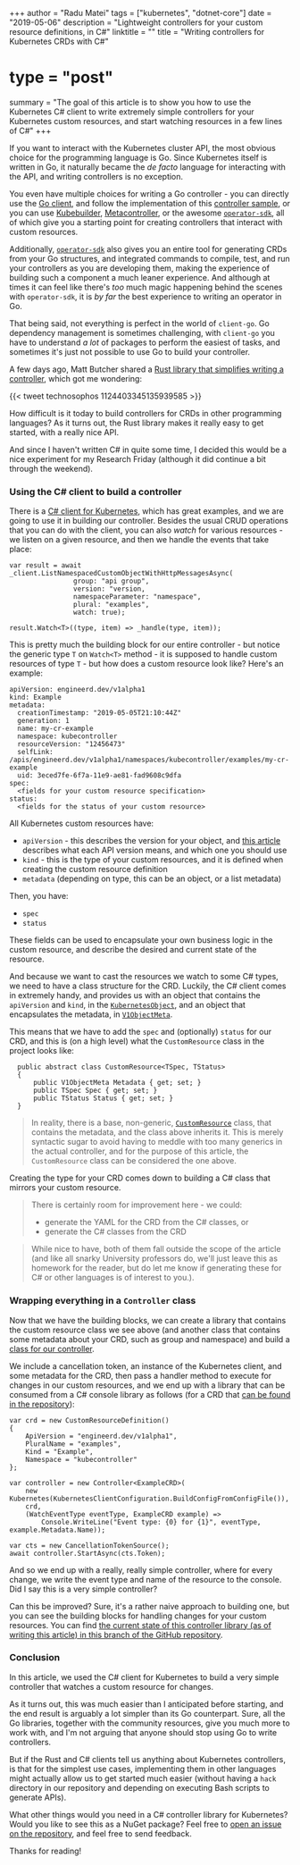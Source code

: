 +++
author = "Radu Matei"
tags = ["kubernetes", "dotnet-core"]
date = "2019-05-06"
description = "Lightweight controllers for your custom resource definitions, in C#"
linktitle = ""
title = "Writing controllers for Kubernetes CRDs with C#"
# type = "post"
summary = "The goal of this article is to show you how to use the Kubernetes C# client to write extremely simple controllers for your Kubernetes custom resources, and start watching resources in a few lines of C#"
+++

If you want to interact with the Kubernetes cluster API, the most obvious choice
for the programming language is Go. Since Kubernetes itself is written in Go, it
naturally became the _de facto_ language for interacting with the API, and
writing controllers is no exception.

You even have multiple choices for writing a Go controller - you can directly
use the [Go client][client-go], and follow the implementation of this
[controller sample][controller-example], or you can use
[Kubebuilder][kubebuilder], [Metacontroller], or the awesome
[`operator-sdk`][operator-sdk], all of which give you a starting point for
creating controllers that interact with custom resources.

Additionally, [`operator-sdk`][operator-sdk] also gives you an entire tool for
generating CRDs from your Go structures, and integrated commands to compile,
test, and run your controllers as you are developing them, making the experience
of building such a component a much leaner experience. And although at times it
can feel like there's _too_ much magic happening behind the scenes with
`operator-sdk`, it is _by far_ the best experience to writing an operator in Go.

That being said, not everything is perfect in the world of `client-go`. Go
dependency management is sometimes challenging, with `client-go` you have to
understand _a lot_ of packages to perform the easiest of tasks, and sometimes
it's just not possible to use Go to build your controller.

A few days ago, Matt Butcher shared a [Rust library that simplifies writing a
controller][operator-rs], which got me wondering:

{{< tweet technosophos 1124403345135939585 >}}

How difficult is it today to build controllers for CRDs in other programming
languages? As it turns out, the Rust library makes it really easy to get
started, with a really nice API.

And since I haven't written C# in quite some time, I decided this would be a
nice experiment for my Research Friday (although it did continue a bit through
the weekend).

### Using the C# client to build a controller

There is a [C# client for Kubernetes][kubernetes-csharp], which has great
examples, and we are going to use it in building our controller. Besides the
usual CRUD operations that you can do with the client, you can also _watch_ for
various resources - we listen on a given resource, and then we handle the events
that take place:

```
var result = await _client.ListNamespacedCustomObjectWithHttpMessagesAsync(
                group: "api group",
                version: "version,
                namespaceParameter: "namespace",
                plural: "examples",
                watch: true);

result.Watch<T>((type, item) => _handle(type, item));
```

This is pretty much the building block for our entire controller - but notice
the generic type `T` on `Watch<T>` method - it is supposed to handle custom
resources of type `T` - but how does a custom resource look like? Here's an
example:

```
apiVersion: engineerd.dev/v1alpha1
kind: Example
metadata:
  creationTimestamp: "2019-05-05T21:10:44Z"
  generation: 1
  name: my-cr-example
  namespace: kubecontroller
  resourceVersion: "12456473"
  selfLink: /apis/engineerd.dev/v1alpha1/namespaces/kubecontroller/examples/my-cr-example
  uid: 3eced7fe-6f7a-11e9-ae81-fad9608c9dfa
spec:
  <fields for your custom resource specification>
status:
  <fields for the status of your custom resource>
```

All Kubernetes custom resources have:

- `apiVersion` - this describes the version for your object, and [this
  article][apiversion-blog] describes what each API version means, and which one
  you should use
- `kind` - this is the type of your custom resources, and it is defined when
  creating the custom resource definition
- `metadata` (depending on type, this can be an object, or a list metadata)

Then, you have:

- `spec`
- `status`

These fields can be used to encapsulate your own business logic in the custom
resource, and describe the desired and current state of the resource.

And because we want to cast the resources we watch to some C# types, we need to
have a class structure for the CRD. Luckily, the C# client comes in extremely
handy, and provides us with an object that contains the `apiVersion` and `kind`,
in the [`KubernetesObject`][kubernetes-object], and an object that encapsulates
the metadata, in [`V1ObjectMeta`][object-meta].

This means that we have to add the `spec` and (optionally) `status` for our CRD,
and this is (on a high level) what the `CustomResource` class in the project
looks like:

```
  public abstract class CustomResource<TSpec, TStatus>
  {
      public V1ObjectMeta Metadata { get; set; }
      public TSpec Spec { get; set; }
      public TStatus Status { get; set; }
  }
```

> In reality, there is a base, non-generic, [`CustomResource`][custom-resource]
> class, that contains the metadata, and the class above inherits it. This is
> merely syntactic sugar to avoid having to meddle with too many generics in the
> actual controller, and for the purpose of this article, the `CustomResource`
> class can be considered the one above.

Creating the type for your CRD comes down to building a C# class that mirrors
your custom resource.

> There is certainly room for improvement here - we could:
>
> - generate the YAML for the CRD from the C# classes, or
> - generate the C# classes from the CRD

> While nice to have, both of them fall outside the scope of the article (and
> like all snarky University professors do, we'll just leave this as homework
> for the reader, but do let me know if generating these for C# or other
> languages is of interest to you.).

### Wrapping everything in a `Controller` class

Now that we have the building blocks, we can create a library that contains the
custom resource class we see above (and another class that contains some
metadata about your CRD, such as group and namespace) and build a [class for our
controller][controller].

We include a cancellation token, an instance of the Kubernetes client, and some
metadata for the CRD, then pass a handler method to execute for changes in our
custom resources, and we end up with a library that can be consumed from a C#
console library as follows (for a CRD that [can be found in the
repository][crd-cr]):

```
var crd = new CustomResourceDefinition()
{
    ApiVersion = "engineerd.dev/v1alpha1",
    PluralName = "examples",
    Kind = "Example",
    Namespace = "kubecontroller"
};

var controller = new Controller<ExampleCRD>(
    new Kubernetes(KubernetesClientConfiguration.BuildConfigFromConfigFile()),
    crd,
    (WatchEventType eventType, ExampleCRD example) =>
        Console.WriteLine("Event type: {0} for {1}", eventType, example.Metadata.Name));

var cts = new CancellationTokenSource();
await controller.StartAsync(cts.Token);
```

And so we end up with a really, really simple controller, where for every
change, we write the event type and name of the resource to the console. Did I
say this is a very simple controller?

Can this be improved? Sure, it's a rather naive approach to building one, but
you can see the building blocks for handling changes for your custom resources.
You can find [the current state of this controller library (as of writing this
article) in this branch of the GitHub repository][article-branch].

### Conclusion

In this article, we used the C# client for Kubernetes to build a very simple
controller that watches a custom resource for changes.

As it turns out, this was much easier than I anticipated before starting, and
the end result is arguably a lot simpler than its Go counterpart. Sure, all the
Go libraries, together with the community resources, give you much more to work
with, and I'm not arguing that anyone should stop using Go to write controllers.

But if the Rust and C# clients tell us anything about Kubernetes controllers, is
that for the simplest use cases, implementing them in other languages might
actually allow us to get started much easier (without having a `hack` directory
in our repository and depending on executing Bash scripts to generate APIs).

What other things would you need in a C# controller library for Kubernetes?
Would you like to see this as a NuGet package? Feel free to [open an issue on
the repository][issues], and feel free to send feedback.

Thanks for reading!

[client-go]: https://github.com/kubernetes/client-go
[controller-example]: https://github.com/kubernetes/sample-controller
[kubebuilder]:
  https://kubernetes.io/blog/2018/08/10/introducing-kubebuilder-an-sdk-for-building-kubernetes-apis-using-crds/
[metacontroller]: https://metacontroller.app/
[operator-sdk]: https://github.com/operator-framework/operator-sdk
[operator-rs]: https://github.com/clux/operator-rs
[kubernetes-csharp]: https://github.com/kubernetes-client/csharp
[apiversion-blog]:
  https://matthewpalmer.net/kubernetes-app-developer/articles/kubernetes-apiversion-definition-guide.html
[kubernetes-object]:
  https://github.com/kubernetes-client/csharp/blob/master/src/KubernetesClient/IKubernetesObject.cs
[object-meta]:
  https://github.com/kubernetes-client/csharp/blob/master/src/KubernetesClient/generated/Models/V1ObjectMeta.cs
[custom-resource]:
  https://github.com/engineerd/kubecontroller-csharp/blob/article/KubeController/CustomResource.cs
[controller]:
  https://github.com/engineerd/kubecontroller-csharp/blob/article/KubeController/Controller.cs
[crd-cr]:
  https://github.com/engineerd/kubecontroller-csharp/tree/article/KubeController.Sample/deploy
[article-branch]:
  https://github.com/engineerd/kubecontroller-csharp/tree/article
[issues]: https://github.com/engineerd/kubecontroller-csharp/issues
